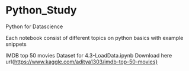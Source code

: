 # Python_Study
Python for Datascience

Each notebook consist of different topics on python basics with example snippets

IMDB top 50 movies Dataset for 4.3-LoadData.ipynb
Download here url{https://www.kaggle.com/aditya1303/imdb-top-50-movies}
